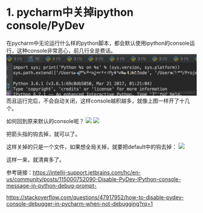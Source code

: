 # 1. pycharm中关掉ipython console/PyDev
在pycharm中无论运行什么样的python脚本，都会默认使用ipython的console运行，这种console非常恶心，前几行全是费话。
![](https://raw.githubusercontent.com/fray-hao/images/master/20190315134439.png)
而且运行完后，不会自动关闭，这样console越积越多，就像上图一样开了十几个。

如何回到原来默认的console呢？
![](https://i.loli.net/2019/03/15/5c8b3bedcbebf.png)
![](https://i.loli.net/2019/03/15/5c8b3bfbacf20.png)

把箭头指的钩去掉，就可以了。

这样关掉的只是一个文件，如果想全局关掉，就要把default中的钩去掉：
![](https://i.loli.net/2019/03/15/5c8b3c129aaa5.png)

这样一来，就清爽多了。

参考链接：https://intellij-support.jetbrains.com/hc/en-us/community/posts/115000752090-Disable-PyDev-IPython-console-message-in-python-debug-prompt-

https://stackoverflow.com/questions/47917952/how-to-disable-pydev-console-debugger-in-pycharm-when-not-debugging?rq=1

